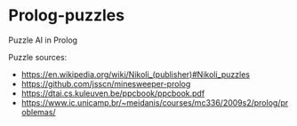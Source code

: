 # Prolog-puzzles
Puzzle AI in Prolog

Puzzle sources: 
- https://en.wikipedia.org/wiki/Nikoli_(publisher)#Nikoli_puzzles
- https://github.com/jsscn/minesweeper-prolog
- https://dtai.cs.kuleuven.be/ppcbook/ppcbook.pdf
- https://www.ic.unicamp.br/~meidanis/courses/mc336/2009s2/prolog/problemas/